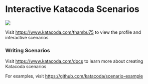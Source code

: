 # Interactive Katacoda Scenarios

[![](http://shields.katacoda.com/katacoda/thambu75/count.svg)](https://www.katacoda.com/thambu75 "Get your profile on Katacoda.com")

Visit https://www.katacoda.com/thambu75 to view the profile and interactive scenarios

### Writing Scenarios
Visit https://www.katacoda.com/docs to learn more about creating Katacoda scenarios

For examples, visit https://github.com/katacoda/scenario-example
